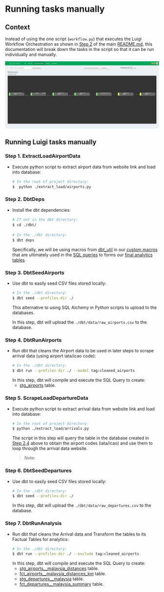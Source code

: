 Running tasks manually
======================

## Context
Instead of using the one script (`workflow.py`) that executes the Luigi Workflow Orchestration as shown in 
[Step 2](../README.md#step-2-running-the-workflow) of the main [README.md](../README.md), 
this documentation will break down the tasks in the script so that it can be run individually and manually.

![workflow-visualisation-luigi](img/workflow-visualisation-using-luigi.png)

## Running Luigi tasks manually

### Step 1. ExtractLoadAirportData
- Execute python script to extract airport data from website link and load into database:
    ```bash
    # In the root of project directory:  
    $  python ./extract_load/airports.py
    ```

### Step 2. DbtDeps
- Install the dbt dependencies:
    ```bash
    # If not in the dbt directory:  
    $ cd ./dbt/
   
    # In the ./dbt directory:  
    $ dbt deps
    ```
    Specifically, we will be using macros from [dbt_util](https://github.com/fishtown-analytics/dbt-utils) in our 
    [custom macros](../dbt/macros/core/distance.sql) that are ultimately used in the 
    [SQL queries](../dbt/models/core/fct_airports__malaysia_distances_km.sql) to forms our 
    [final analytics tables](../README.md#table-lineage-via-dbt).
    
### Step 3. DbtSeedAirports
- Use dbt to easily seed CSV files stored locally:
    ```bash
    # In the ./dbt directory:  
    $ dbt seed --profiles-dir ./
    ```
    This alternative to using SQL Alchemy in Python scripts to upload to the databases.

    In this step, dbt will upload the `./dbt/data/raw_airports.csv` to the database.

### Step 4. DbtRunAirports
- Run dbt that cleans the Airport data to be used in later steps to scrape arrival data (using airport iata/icao code):
    ```bash
    # In the ./dbt directory:  
    $ dbt run --profiles-dir ./ --model tag:cleaned_airports
    ```
    In this step, dbt will compile and execute the SQL Query to create:
    - [stg_airports](../dbt/models/staging/stg_airports.sql) table. 

### Step 5. ScrapeLoadDepartureData
- Execute python script to extract arrival data from website link and load into database:
    ```bash
    # In the root of project directory:  
    $ python ./extract_load/arrivals.py
    ```
    The script in this step will query the table in the database created in [Step 2.4](#step-4-dbtrunairports) above 
    to obtain the airport codes (iata/icao) and use them to loop through the arrival data website. 
    > Note: 

### Step 6. DbtSeedDepartures
- Use dbt to easily seed CSV files stored locally:
    ```bash
    # In the ./dbt directory:  
    $ dbt seed --profiles-dir ./
    ```
    In this step, dbt will upload the `./dbt/data/raw_departures.csv` to the database.

### Step 7. DbtRunAnalysis
- Run dbt that cleans the Arrival data and Transform the tables to its Factual Tables for analytics:
    ```bash
    # In the ./dbt directory:  
    $ dbt run --profiles-dir ./ --exclude tag:cleaned_airports
    ```
    In this step, dbt will compile and execute the SQL Query to create:
    - [stg_airports__malaysia_distances](../dbt/models/staging/stg_airports__malaysia_distances.sql) table. 
    - [fct_airports__malaysia_distances_km](../dbt/models/core/fct_airports__malaysia_distances_km.sql) table. 
    - [stg_departures__malaysia](../dbt/models/staging/stg_departures__malaysia.sql) table. 
    - [fct_departures__malaysia_summary](../dbt/models/core/fct_departures__malaysia_summary.sql) table. 

